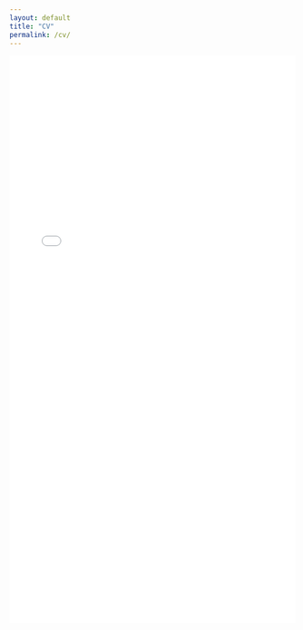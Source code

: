 ```yaml
---
layout: default
title: "CV"
permalink: /cv/
---
```


<iframe src="/Materials/CV.pdf" width="100%" height="1000px" style="border: none;">
    This browser does not support PDFs. Please download the PDF to view it:
    <a href="/Materials/CV.pdf">Download PDF</a>.
</iframe>
